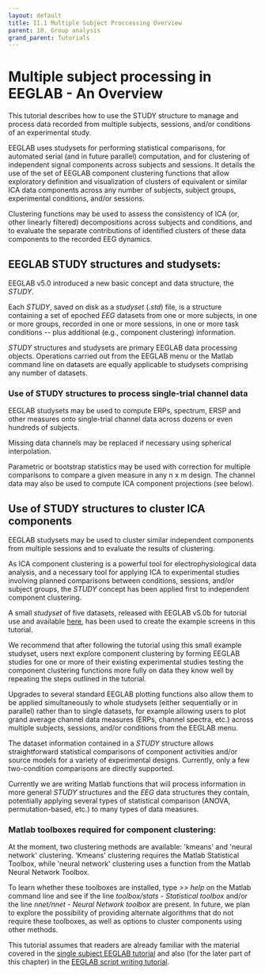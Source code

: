 ```yaml
---
layout: default
title: II.1 Multiple Subject Proccessing Overview
parent: 10. Group analysis
grand_parent: Tutorials 
---
```


Multiple subject processing in EEGLAB - An Overview
=====================================================

This tutorial describes how to use the STUDY structure to manage and process data recorded from multiple subjects,
sessions, and/or conditions of an experimental study. 

EEGLAB uses studysets for performing statistical comparisons, for automated serial
(and in future parallel) computation, and for clustering of independent
signal components across subjects and sessions. It details the use of the 
set of EEGLAB component clustering functions that allow
exploratory definition and visualization of clusters of equivalent or
similar ICA data components across any number of subjects, subject
groups, experimental conditions, and/or sessions. 

Clustering functions
may be used to assess the consistency of ICA (or, other linearly
filtered) decompositions across subjects and conditions, and to evaluate
the separate contributions of identified clusters of these data
components to the recorded EEG dynamics.

EEGLAB STUDY structures and studysets:
---------------------------------------
EEGLAB v5.0 introduced a new basic concept and data structure, the
*STUDY*. 

Each *STUDY*, saved on disk as a *studyset* (*.std*) file, is a
structure containing a set of epoched *EEG* datasets from one or more
subjects, in one or more groups, recorded in one or more sessions, in
one or more task conditions -- plus additional (e.g., component
clustering) information. 

*STUDY* structures
and studysets are primary EEGLAB data processing objects. Operations carried out from the EEGLAB menu or the Matlab
command line on datasets are equally applicable to studysets
comprising any number of datasets.

### Use of STUDY structures to process single-trial channel data

EEGLAB studysets may be used to compute ERPs, spectrum,
ERSP and other measures onto single-trial channel data across dozens or
even hundreds of subjects. 

Missing data channels may be replaced if
necessary using spherical interpolation. 

Parametric or bootstrap
statistics may be used with correction for multiple comparisons to
compare a given measure in any n x m design. The channel data may also
be used to compute ICA component projections (see below).


Use of STUDY structures to cluster ICA components
----------------------------------

EEGLAB studysets may be used to cluster similar independent components
from multiple sessions and to evaluate the results of clustering. 

As ICA
component clustering is a powerful tool for electrophysiological data
analysis, and a necessary tool for applying ICA to experimental studies
involving planned comparisons between conditions, sessions, and/or
subject groups, the *STUDY* concept has been applied first to
independent component clustering. 

A small *studyset* of five datasets,
released with EEGLAB v5.0b for tutorial use and available
[here](ftp://sccn.ucsd.edu/pub/5subjects_reduced.zip), has been used to
create the example screens in this tutorial. 

We recommend that after following the
tutorial using this small example studyset, users next explore component
clustering by forming EEGLAB studies for one or more of their existing
experimental studies testing the component clustering functions more
fully on data they know well by repeating the steps outlined in the tutorial.

Upgrades to several standard EEGLAB plotting functions also allow them
to be applied simultaneously to whole studysets (either sequentially or
in parallel) rather than to single datasets, for example allowing users
to plot grand average channel data measures (ERPs, channel spectra,
etc.) across multiple subjects, sessions, and/or conditions from the
EEGLAB menu.

The dataset information contained in a *STUDY* structure allows
straightforward statistical comparisons of component activities and/or
source models for a variety of experimental designs. Currently, only a
few two-condition comparisons are directly supported. 

Currently we are
writing Matlab functions that will process information in more general
*STUDY* structures and the *EEG* data structures they contain,
potentially applying several types of statistical comparison (ANOVA,
permutation-based, etc.) to many types of data measures.

### Matlab toolboxes required for component clustering:

At the moment, two clustering methods are available: 'kmeans' and 'neural
network' clustering. 'Kmeans' clustering requires the Matlab Statistical
Toolbox, while 'neural network' clustering uses a function from the
Matlab Neural Network Toolbox. 

To learn whether these toolboxes are
installed, type *\>\> help* on the Matlab command line and see if the
line *toolbox/stats - Statistical toolbox* and/or the line *nnet/nnet -
Neural Network toolbox* are present. In future, we plan to explore the
possibility of providing alternate algorithms that do not require these
toolboxes, as well as options to cluster components using other methods.

This tutorial assumes that readers are already familiar with the
material covered in the [single subject EEGLAB tutorial](/tutorials/single-subject) and
also (for the later part of this chapter) in the [EEGLAB script writing tutorial](/tutorials/advanced-topics/writing-EEGLAB-scripts.html).

